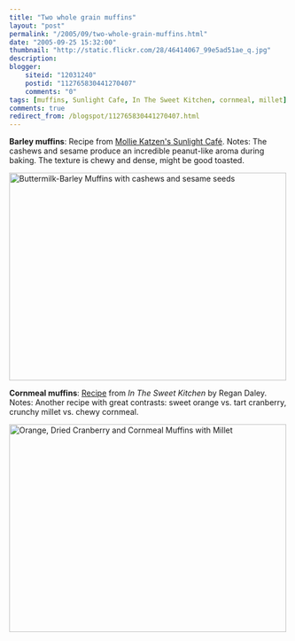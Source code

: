 ```yaml
---
title: "Two whole grain muffins"
layout: "post"
permalink: "/2005/09/two-whole-grain-muffins.html"
date: "2005-09-25 15:32:00"
thumbnail: "http://static.flickr.com/28/46414067_99e5ad51ae_q.jpg"
description: 
blogger:
    siteid: "12031240"
    postid: "112765830441270407"
    comments: "0"
tags: [muffins, Sunlight Cafe, In The Sweet Kitchen, cornmeal, millet]
comments: true
redirect_from: /blogspot/112765830441270407.html
---
```


**Barley muffins**: Recipe from [Mollie Katzen's Sunlight Café](http://www.molliekatzen.com/sunlight.php). Notes: The cashews and sesame produce an incredible peanut-like aroma during baking. The texture is chewy and dense, might be good toasted.

<a data-flickr-embed="true"  href="https://www.flickr.com/photos/gnuf/46414067/" title="Buttermilk-Barley Muffins with cashews and sesame seeds"><img src="https://c4.staticflickr.com/1/28/46414067_99e5ad51ae.jpg" width="500" height="375" alt="Buttermilk-Barley Muffins with cashews and sesame seeds"></a><script async src="//embedr.flickr.com/assets/client-code.js" charset="utf-8"></script>


**Cornmeal muffins**: [Recipe](http://www.cityline.ca/2010/12/08/orange-dried-cranberry-and-cornmeal-muffins-with-millet/) from _In The Sweet Kitchen_ by Regan Daley. Notes: Another recipe with great contrasts: sweet orange vs. tart cranberry, crunchy millet vs. chewy cornmeal.

<a data-flickr-embed="true"  href="https://www.flickr.com/photos/gnuf/46414130/" title="Orange, Dried Cranberry  and Cornmeal Muffins with Millet"><img src="https://c3.staticflickr.com/1/33/46414130_79a2a0037f.jpg" width="500" height="375" alt="Orange, Dried Cranberry  and Cornmeal Muffins with Millet"></a><script async src="//embedr.flickr.com/assets/client-code.js" charset="utf-8"></script>

